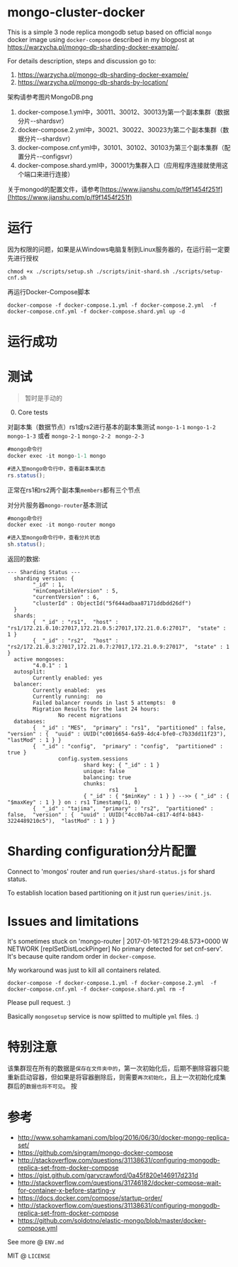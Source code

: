 # mongo-cluster-docker

This is a simple 3 node replica mongodb setup based on official `mongo` docker image using `docker-compose` described in my blogpost at https://warzycha.pl/mongo-db-sharding-docker-example/.

For details description, steps and discussion go to:

1. https://warzycha.pl/mongo-db-sharding-docker-example/
2. https://warzycha.pl/mongo-db-shards-by-location/


架构请参考图片MongoDB.png
1. docker-compose.1.yml中，30011、30012、30013为第一个副本集群（数据分片--shardsvr）
2. docker-compose.2.yml中，30021、30022、30023为第二个副本集群（数据分片--shardsvr）
3. docker-compose.cnf.yml中，30101、30102、30103为第三个副本集群（配置分片--configsvr）
4. docker-compose.shard.yml中，30001为集群入口（应用程序连接就使用这个端口来进行连接）


关于mongod的配置文件，请参考[https://www.jianshu.com/p/f9f1454f251f](!https://www.jianshu.com/p/f9f1454f251f)



# 运行
因为权限的问题，如果是从Windows电脑复制到Linux服务器的，在运行前一定要先进行授权
```
chmod +x ./scripts/setup.sh ./scripts/init-shard.sh ./scripts/setup-cnf.sh
```
再运行Docker-Compose脚本
```
docker-compose -f docker-compose.1.yml -f docker-compose.2.yml  -f docker-compose.cnf.yml -f docker-compose.shard.yml up -d
```



# 运行成功





# 测试

> 暂时是手动的

0. Core tests

对副本集（数据节点）rs1或rs2进行基本的副本集测试  `mongo-1-1` `mongo-1-2` `mongo-1-3` 或者 `mongo-2-1` `mongo-2-2 ` `mongo-2-3`
```js
#mongo命令行
docker exec -it mongo-1-1 mongo

#进入至mongo命令行中，查看副本集状态
rs.status();
```

正常在rs1和rs2两个副本集`members`都有三个节点 



对分片服务器`mongo-router`基本测试 
```js
#mongo命令行
docker exec -it mongo-router mongo

#进入至mongo命令行中，查看分片状态
sh.status();
```

返回的数据:

```
--- Sharding Status --- 
  sharding version: {
        "_id" : 1,
        "minCompatibleVersion" : 5,
        "currentVersion" : 6,
        "clusterId" : ObjectId("5f644adbaa87171ddbdd26df")
  }
  shards:
        {  "_id" : "rs1",  "host" : "rs1/172.21.0.10:27017,172.21.0.5:27017,172.21.0.6:27017",  "state" : 1 }
        {  "_id" : "rs2",  "host" : "rs2/172.21.0.3:27017,172.21.0.7:27017,172.21.0.9:27017",  "state" : 1 }
  active mongoses:
        "4.0.1" : 1
  autosplit:
        Currently enabled: yes
  balancer:
        Currently enabled:  yes
        Currently running:  no
        Failed balancer rounds in last 5 attempts:  0
        Migration Results for the last 24 hours: 
                No recent migrations
  databases:
        {  "_id" : "MES",  "primary" : "rs1",  "partitioned" : false,  "version" : {  "uuid" : UUID("c0016654-6a59-4dc4-bfe0-c7b33dd11f23"),  "lastMod" : 1 } }
        {  "_id" : "config",  "primary" : "config",  "partitioned" : true }
                config.system.sessions
                        shard key: { "_id" : 1 }
                        unique: false
                        balancing: true
                        chunks:
                                rs1     1
                        { "_id" : { "$minKey" : 1 } } -->> { "_id" : { "$maxKey" : 1 } } on : rs1 Timestamp(1, 0) 
        {  "_id" : "tajima",  "primary" : "rs2",  "partitioned" : false,  "version" : {  "uuid" : UUID("4cc0b7a4-c817-4df4-b843-3224489210c5"),  "lastMod" : 1 } }
```



# Sharding configuration分片配置

Connect to 'mongos' router and run `queries/shard-status.js` for shard status.

To establish location based partitioning on it just run `queries/init.js`.

# Issues and limitations

It's sometimes stuck on 'mongo-router         | 2017-01-16T21:29:48.573+0000 W NETWORK  [replSetDistLockPinger] No primary detected for
set cnf-serv'. It's because quite random order in `docker-compose`.

My workaround was just to kill all containers related.

```
docker-compose -f docker-compose.1.yml -f docker-compose.2.yml  -f docker-compose.cnf.yml -f docker-compose.shard.yml rm -f
```

Please pull request. :)

Basically `mongosetup` service is now splitted to multiple `yml` files. :)



# 特别注意

该集群现在所有的数据是`保存在文件夹中的`，第一次初始化后，后期不删除容器只能重新启动容器，但如果是将容器删除后，则需要`再次初始化`，且上一次初始化成集群后的`数据也将不可见`。
按





# 参考

* http://www.sohamkamani.com/blog/2016/06/30/docker-mongo-replica-set/
* https://github.com/singram/mongo-docker-compose
* http://stackoverflow.com/questions/31138631/configuring-mongodb-replica-set-from-docker-compose
* https://gist.github.com/garycrawford/0a45f820e146917d231d
* http://stackoverflow.com/questions/31746182/docker-compose-wait-for-container-x-before-starting-y
* https://docs.docker.com/compose/startup-order/
* http://stackoverflow.com/questions/31138631/configuring-mongodb-replica-set-from-docker-compose
* https://github.com/soldotno/elastic-mongo/blob/master/docker-compose.yml

See more @ `ENV.md`

MIT @ `LICENSE`
